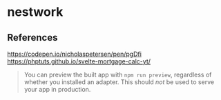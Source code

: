 # nestwork

## References

https://codepen.io/nicholaspetersen/pen/pgDfi
https://phptuts.github.io/svelte-mortgage-calc-yt/

> You can preview the built app with `npm run preview`, regardless of whether you installed an adapter. This should _not_ be used to serve your app in production.
